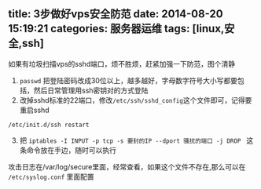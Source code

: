 title: 3步做好vps安全防范
date: 2014-08-20 15:19:21
categories: 服务器运维
tags: [linux,安全,ssh]
---
如果有垃圾扫描vps的sshd端口，烦不胜烦，赶紧加强一下防范，图个清静

1. `passwd` 把登陆密码改成30位以上，越多越好，字母数字符号大小写都要包括，然后日常管理用ssh密钥对的方式登陆
2. 改掉sshd标准的22端口，修改`/etc/ssh/sshd_config`这个文件即可，记得要重启sshd
>
    /etc/init.d/ssh restart

3. 把 `iptables -I INPUT -p tcp -s 要封的IP --dport 骚扰的端口 -j DROP ` 这条命令放在手边，随时可以执行

攻击日志在/var/log/secure里面，经常查看，如果这个文件不存在,那么可以在 `/etc/syslog.conf` 里面配置